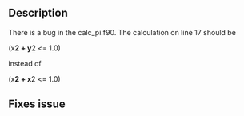 ## Description

There is a bug in the calc_pi.f90.
The calculation on line 17 should be

(x**2 + y**2 <= 1.0)

instead of 

(x**2 + x**2 <= 1.0)

## Fixes issue

